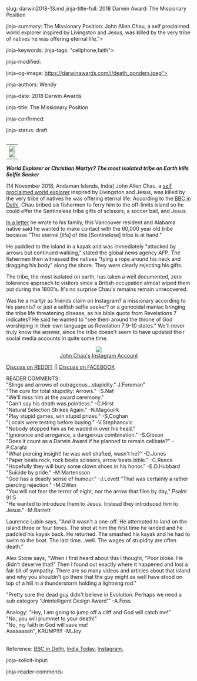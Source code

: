slug: darwin2018-13.md
jinja-title-full: 2018 Darwin Award: The Missionary Position

jinja-summary: The Missionary Position: John Allen Chau, a self proclaimed world explorer inspired by Livingston and Jesus, was killed by the very tribe of natives he was offering eternal life.">

jinja-keywords:
jinja-tags: "cellphone,faith">

jinja-modified:

jinja-og-image: https://darwinawards.com/i/death_ponders.jpeg">

jinja-authors: Wendy

jinja-date: 2018 Darwin Awards


jinja-title: The Missionary Position


jinja-confirmed:

jinja-status: draft

<TABLE border=0 align=right><TR><TD align=center>
<A href="http://cgi.darwinawards.com/cgi/search.pl?keywords=category%3Dcellphone&swishindex=stories.data&show_description=yes&maxdisplay=10&maxresults=50"><IMG src="/i/icon/mobile.jpg" border=0></A><BR>
<A href="http://cgi.darwinawards.com/cgi/search.pl?keywords=category%3Dfaith&swishindex=stories.data&show_description=yes&maxdisplay=10&maxresults=50"><IMG src="/i/icon/faith.jpg" border=0></A>
</TD></TR></TABLE>

<B><I>World Explorer or Christian Martyr? The most isolated tribe on Earth kills Selfie Seeker</I></B>

(14 November 2018, Andaman Islands, India) John Allen Chau, a
<A href=https://www.instagram.com/johnachau/>self proclaimed world
explorer</A> inspired by Livingston and Jesus, was killed by the very tribe
of natives he was offering eternal life. According to the
<A href=https://www.bbc.com/news/world-asia-india-46286215>BBC in
Delhi</A>, Chau bribed six fishermen to ferry him to the off-limits island
so he could offer the Sentinelese tribe gifts of scissors, a soccer ball,
and Jesus.

<A href=https://www.indiatoday.in/india/story/john-allen-chau-sentinelese-killing-full-letter-1394833-2018-11-23>In
a letter</A> he wrote to his family, this Vancouver resident and Alabama
native said he wanted to make contact with the 60,000 year old tribe
because "The eternal [life] of this [Sentinelese] tribe is at hand."

He paddled to the island in a kayak and was immediately "attacked by arrows
but continued walking," stated the global news agency AFP. The fishermen
then witnessed the natives "tying a rope around his neck and dragging his
body" along the shore. They were clearly rejecting his gifts.

The tribe, the most isolated on earth, has taken a well documented, zero
tolerance approach to visitors since a British occupation almost wiped them
out during the 1800's. It's no surprise Chau's remains remain unrecovered.

Was he a martyr as friends claim on Instagram? a missionary according to
his parents? or just a selfish selfie seeker? or a genocidal maniac
bringing the tribe life threatening disease, as his bible quote from
Revelations 7 indicates? He said he wanted to "see them around the throne
of God worshiping in their own language as Revelation 7:9-10 states."
We'll never truly know the answer, since the tribe doesn't seem to have
updated their social media accounts in quite some time.
<P style="text-align: center;">
<IMG class=story_img_large src="/i/JohnAllenChau.png"><BR>
<A href="https://www.instagram.com/johnachau/">John Chau's Instagram Account</A>

<A href="https://www.reddit.com/r/DarwinAwards/comments/a059n6/isolated_island_selfie_seeker_full_details/">Discuss on REDDIT</A> || <A href="https://www.facebook.com/TheDarwinAwards/posts/10155625624982553">Discuss on FACEBOOK</A>

READER COMMENTS: <BR>
"Slings and arrows of outrageous...stupidity." J.Foreman"<BR>
"The cure for total stupidity: Arrows." -S.Naf<BR>
"We'll miss him at the award ceremony."<BR>
"Can't say his death was pointless." -C.Hirst<BR>
"Natural Selection Strikes Again." -N.Magouirk<BR>
"Play stupid games, win stupid prizes." -S,Coghan<BR>
"Locals were testing before buying." -V.Stephanovic<BR>
"Nobody stopped him as he waded in over his head."<BR>
"Ignorance and arrogance, a dangerous combination." -S.Gibson<BR>
"Does it count as a Darwin Award if he planned to remain celibate?" -P.Carafa<BR>
"What piercing insight! he was well shafted, wasn't he?" -D.Jones<BR>
"Paper beats rock, rock beats scissors, arrow beats bible." -C.Reece<BR>
"Hopefully they will bury some clown shoes in his honor." -E.D.Hubbard<BR>
"Suicide by pride." -M.Martensson<BR>
"God has a deadly sense of humour." -J.Levett
"That was certainly a rather piercing rejection." -M.OWen<BR>
"You will not fear the terror of night, nor the arrow that flies by day," Psalm 91:5<BR>
"He wanted to introduce them to Jesus. Instead they introduced <I>him</I> to Jesus." -M.Barrett

Laurence Lubin says, "And it wasn't a one-off. He attempted to land on the
island three or four times. The shot at him the first time he landed and he
paddled his kayak back. He returned. The smashed his kayak and he had to
swim to the boat. The last time...well. The wages of stupidity are often
death."

Alex Stone says, "When I first heard about this I thought, "Poor bloke. He
didn't deserve that!" Then I found out exactly where it happened and lost a
fair bit of sympathy. There are so many videos and articles about that
island and why you shouldn't go there that the guy might as well have stood
on top of a hill in a thunderstorm holding a lightning rod."

"Pretty sure the dead guy didn't believe in Evolution. Perhaps we
need a sub category 'Unintelligent Design Award'" -A.Foss

Analogy: "Hey, I am going to jump off a cliff and God will catch me!"<BR>
"No, you will plummet to your death!"<BR>
"No, my faith in God will save me!<BR>
Aaaaaaaah", KRUMP!!!! -M.Joy

<BR>Reference:
<A href=https://www.bbc.com/news/world-asia-india-46286215>BBC in Delhi</A>, <A href=https://www.indiatoday.in/india/story/john-allen-chau-sentinelese-killing-full-letter-1394833-2018-11-23>India Today</A>, <A href=https://www.instagram.com/johnachau/>Instagram,</A>

jinja-solicit-input:

jinja-reader-comments:



<!--#include file=nav_2018.html -->



